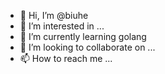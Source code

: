 - 👋 Hi, I’m @biuhe
- 👀 I’m interested in ...
- 🌱 I’m currently learning golang
- 💞️ I’m looking to collaborate on ...
- 📫 How to reach me ...

<!---
biuhe/biuhe is a ✨ special ✨ repository because its `README.md` (this file) appears on your GitHub profile.
You can click the Preview link to take a look at your changes.
--->
